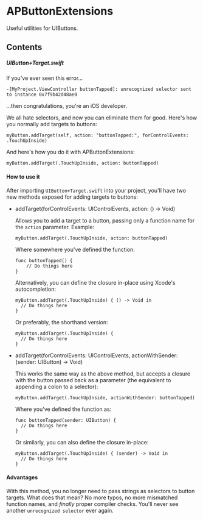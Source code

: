 # APButtonExtensions

Useful utilities for UIButtons.

## Contents

##### UIButton+Target.swift

If you've ever seen this error...

`-[MyProject.ViewController buttonTapped]: unrecognized selector sent to instance 0x7f9b42d48ae0`

...then congratulations, you're an iOS developer.

We all hate selectors, and now you can eliminate them for good. Here's how you normally add targets to buttons:

```
myButton.addTarget(self, action: "buttonTapped:", forControlEvents: .TouchUpInside)
```

And here's how you do it with APButtonExtensions:

```
myButton.addTarget(.TouchUpInside, action: buttonTapped)
```

#### How to use it

After importing `UIButton+Target.swift` into your project, you'll have two new methods exposed for adding targets to buttons:

- addTarget(forControlEvents: UIControlEvents, action: () -> Void)
    
    Allows you to add a target to a button, passing only a function name for the `action` parameter. Example:

    ```
    myButton.addTarget(.TouchUpInside, action: buttonTapped)
    ```
    
    Where somewhere you've defined the function:
    
    ```
    func buttonTapped() {
        // Do things here
    }
    ```
    
    Alternatively, you can define the closure in-place using Xcode's autocompletion:
    
    ```
    myButton.addTarget(.TouchUpInside) { () -> Void in
      // Do things here
    }
    ```
    
    Or preferably, the shorthand version:
    
    ```
    myButton.addTarget(.TouchUpInside) {
      // Do things here
    }
    ```

- addTarget(forControlEvents: UIControlEvents, actionWithSender: (sender: UIButton) -> Void)
  
    This works the same way as the above method, but accepts a closure with the button passed back as a parameter (the equivalent to appending a colon to a selector):
  
    ```
    myButton.addTarget(.TouchUpInside, actionWithSender: buttonTapped)
    ```
    
    Where you've defined the function as:
    
    ```
    func buttonTapped(sender: UIButton) {
      // Do things here
    }
    ```
    
    Or similarly, you can also define the closure in-place:
    
    ```
    myButton.addTarget(.TouchUpInside) { (sender) -> Void in
      // Do things here
    }
    ```

#### Advantages

With this method, you no longer need to pass strings as selectors to button targets. What does that mean? No more typos, no more mismatched function names, and *finally* proper compiler checks. You'll never see another `unrecognized selector` ever again.
    
